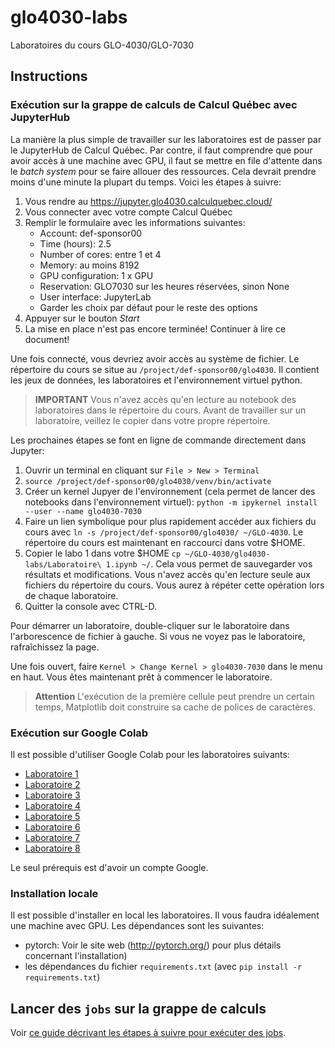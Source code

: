 # glo4030-labs

Laboratoires du cours GLO-4030/GLO-7030

## Instructions

### Exécution sur la grappe de calculs de Calcul Québec avec JupyterHub

La manière la plus simple de travailler sur les laboratoires est de passer par
le JupyterHub de Calcul Québec. Par contre, il faut comprendre que pour avoir
accès à une machine avec GPU, il faut se mettre en file d'attente dans le *batch
system* pour se faire allouer des ressources. Cela devrait prendre moins d'une
minute la plupart du temps. Voici les étapes à suivre:

1. Vous rendre au https://jupyter.glo4030.calculquebec.cloud/
2. Vous connecter avec votre compte Calcul Québec
3. Remplir le formulaire avec les informations suivantes:
    - Account: def-sponsor00
    - Time (hours): 2.5
    - Number of cores: entre 1 et 4
    - Memory: au moins 8192
    - GPU configuration: 1 x GPU
    - Reservation: GLO7030 sur les heures réservées, sinon None
    - User interface: JupyterLab
    - Garder les choix par défaut pour le reste des options
4. Appuyer sur le bouton *Start*
5. La mise en place n'est pas encore terminée! Continuer à lire ce document!


Une fois connecté, vous devriez avoir accès au système de fichier. Le répertoire
du cours se situe au `/project/def-sponsor00/glo4030`. Il contient les jeux de
données, les laboratoires et l'environnement virtuel python.


> **IMPORTANT**
> Vous n'avez accès qu'en lecture au notebook des laboratoires dans le répertoire
> du cours. Avant de travailler sur un laboratoire, veillez le copier dans votre
> propre répertoire.


Les prochaines étapes se font en ligne de commande directement dans Jupyter:

1. Ouvrir un terminal en cliquant sur `File > New > Terminal`
2. `source /project/def-sponsor00/glo4030/venv/bin/activate`
3. Créer un kernel Jupyer de l'environnement (cela permet de lancer des
   notebooks dans l'environnement virtuel): `python -m ipykernel install
   --user --name glo4030-7030`
4. Faire un lien symbolique pour plus rapidement accéder aux fichiers du cours
   avec `ln -s /project/def-sponsor00/glo4030/ ~/GLO-4030`. Le répertoire du cours est
   maintenant en raccourci dans votre $HOME.
5. Copier le labo 1 dans votre $HOME `cp ~/GLO-4030/glo4030-labs/Laboratoire\ 1.ipynb ~/`. Cela
   vous permet de sauvegarder vos résultats et modifications. Vous n'avez accès
   qu'en lecture seule aux fichiers du répertoire du cours. Vous aurez à répéter cette opération
   lors de chaque laboratoire.
6. Quitter la console avec CTRL-D.

Pour démarrer un laboratoire, double-cliquer sur le laboratoire dans l'arborescence de fichier à gauche. Si vous ne voyez pas le laboratoire, rafraîchissez la page.  

Une fois ouvert, faire
`Kernel > Change Kernel > glo4030-7030` dans le menu en haut. Vous êtes maintenant prêt à commencer le laboratoire.

> **Attention**
> L'exécution de la première cellule peut prendre un certain temps, Matplotlib doit construire sa cache de polices de caractères.

### Exécution sur Google Colab

Il est possible d'utiliser Google Colab pour les laboratoires suivants:

- [Laboratoire 1](https://colab.research.google.com/github/ulaval-damas/glo4030-labs/blob/master/Laboratoire%201.ipynb)
- [Laboratoire 2](https://colab.research.google.com/github/ulaval-damas/glo4030-labs/blob/master/Laboratoire%202.ipynb)
- [Laboratoire 3](https://colab.research.google.com/github/ulaval-damas/glo4030-labs/blob/master/Laboratoire%203.ipynb)
- [Laboratoire 4](https://colab.research.google.com/github/ulaval-damas/glo4030-labs/blob/master/Laboratoire%204.ipynb)
- [Laboratoire 5](https://colab.research.google.com/github/ulaval-damas/glo4030-labs/blob/master/Laboratoire%205.ipynb)
- [Laboratoire 6](https://colab.research.google.com/github/ulaval-damas/glo4030-labs/blob/master/Laboratoire%206.ipynb)
- [Laboratoire 7](https://colab.research.google.com/github/ulaval-damas/glo4030-labs/blob/master/Laboratoire%207.ipynb)
- [Laboratoire 8](https://colab.research.google.com/github/ulaval-damas/glo4030-labs/blob/master/Laboratoire%208.ipynb)

Le seul prérequis est d'avoir un compte Google.


### Installation locale

Il est possible d'installer en local les laboratoires. Il vous faudra idéalement
une machine avec GPU. Les dépendances sont les suivantes:

- pytorch: Voir le site web (http://pytorch.org/) pour plus détails concernant l'installation)
- les dépendances du fichier `requirements.txt` (avec `pip install -r requirements.txt`)

## Lancer des `jobs` sur la grappe de calculs

Voir [ce guide décrivant les étapes à suivre pour exécuter des jobs](https://github.com/ulaval-damas/glo4030-labs/blob/master/docs/jobs.md).
